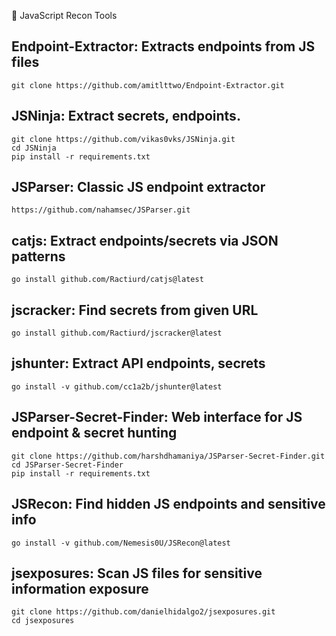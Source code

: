 🎯 JavaScript Recon Tools

## Endpoint-Extractor: Extracts endpoints from JS files

```
git clone https://github.com/amitlttwo/Endpoint-Extractor.git

```

## JSNinja: Extract secrets, endpoints.

```
git clone https://github.com/vikas0vks/JSNinja.git
cd JSNinja
pip install -r requirements.txt
```

## JSParser: Classic JS endpoint extractor

```
https://github.com/nahamsec/JSParser.git
```

## catjs: Extract endpoints/secrets via JSON patterns

```
go install github.com/Ractiurd/catjs@latest
```

## jscracker: Find secrets from given URL

```
go install github.com/Ractiurd/jscracker@latest
```

## jshunter: Extract API endpoints, secrets

```
go install -v github.com/cc1a2b/jshunter@latest
```

## JSParser-Secret-Finder: Web interface for JS endpoint & secret hunting

```
git clone https://github.com/harshdhamaniya/JSParser-Secret-Finder.git
cd JSParser-Secret-Finder
pip install -r requirements.txt
```

## JSRecon: Find hidden JS endpoints and sensitive info

```
go install -v github.com/Nemesis0U/JSRecon@latest

```

## jsexposures: Scan JS files for sensitive information exposure

```
git clone https://github.com/danielhidalgo2/jsexposures.git
cd jsexposures
```

## 


































































































